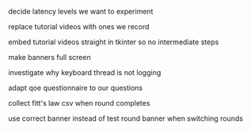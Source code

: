 decide latency levels we want to experiment

replace tutorial videos with ones we record

embed tutorial videos straight in tkinter so no intermediate steps

make banners full screen

investigate why keyboard thread is not logging

adapt qoe questionnaire to our questions

collect fitt's law csv when round completes

use correct banner instead of test round banner when switching rounds